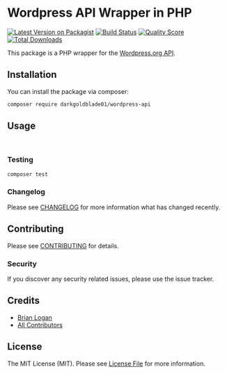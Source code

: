 # Wordpress API Wrapper in PHP

[![Latest Version on Packagist](https://img.shields.io/packagist/v/darkgoldblade01/wordpress-api-php.svg?style=flat-square)](https://packagist.org/packages/darkgoldblade01/wordpress-api-php)
[![Build Status](https://img.shields.io/travis/com/darkgoldblade01/wordpress-api-php-php/master.svg?style=flat-square)](https://travis-ci.com/darkgoldblade01/wordpress-api-php-php)
[![Quality Score](https://img.shields.io/scrutinizer/g/darkgoldblade01/wordpress-api-php-php.svg?style=flat-square)](https://scrutinizer-ci.com/g/darkgoldblade01/wordpress-api-php-php)
[![Total Downloads](https://img.shields.io/packagist/dt/darkgoldblade01/wordpress-api-php-php.svg?style=flat-square)](https://packagist.org/packages/darkgoldblade01/wordpress-api-php-php)

This package is a PHP wrapper for the [Wordpress.org API](https://codex.wordpress.org/WordPress.org_API).

## Installation

You can install the package via composer:

```bash
composer require darkgoldblade01/wordpress-api
```

## Usage

``` php
        
```

### Testing

``` bash
composer test
```

### Changelog

Please see [CHANGELOG](CHANGELOG.md) for more information what has changed recently.

## Contributing

Please see [CONTRIBUTING](CONTRIBUTING.md) for details.

### Security

If you discover any security related issues, please use the issue tracker.

## Credits

- [Brian Logan](https://github.com/darkgoldblade01)
- [All Contributors](../../contributors)

## License

The MIT License (MIT). Please see [License File](LICENSE.md) for more information.